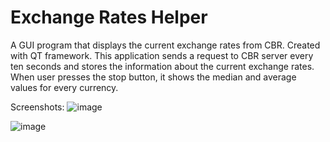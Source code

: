 # Exchange Rates Helper
A GUI program that displays the current exchange rates from CBR. Created with QT framework.
This application sends a request to CBR server every ten seconds and stores the information about the current exchange rates.
When user presses the stop button, it shows the median and average values for every currency. 

Screenshots:
![image](https://user-images.githubusercontent.com/65599826/184525019-0ddad44d-49ea-413c-909f-6c3c6c2f8aec.png)

![image](https://user-images.githubusercontent.com/65599826/184525008-1b87233e-c51f-42eb-8752-bced96805660.png)

